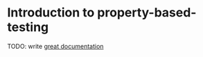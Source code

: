 # Introduction to property-based-testing

TODO: write [great documentation](http://jacobian.org/writing/what-to-write/)
